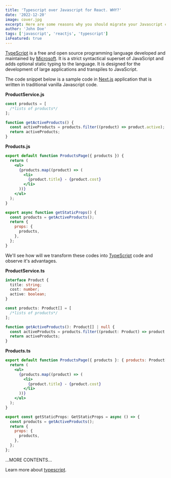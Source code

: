 ```yaml
---
title: 'Typescript over Javascript for React. WHY?'
date: '2022-12-20'
image: cover.jpg
excerpt: Here are some reasons why you should migrate your Javascript code into Typescript.
author: 'John Doe'
tags: ['javascript', 'reactjs', 'typescript']
isFeatured: true
---
```


[TypeScript](https://www.typescriptlang.org/) is a free and open source programming language developed and maintained by [Microsoft](https://www.microsoft.com/). It is a strict syntactical superset of JavaScript and adds optional static typing to the language. It is designed for the development of large applications and transpiles to JavaScript.

The code snippet below is a sample code in [Next.js](https://nextjs.org/) application that is written in traditional vanilla Javascript code.

**ProductService.js**

```javascript
const products = [
  /*lists of products*/
];

function getActiveProducts() {
  const activeProducts = products.filter((product) => product.active);
  return activeProducts;
}
```

**Products.js**

```jsx
export default function ProductsPage({ products }) {
  return (
    <ul>
      {products.map((product) => (
        <li>
          {product.title} - {product.cost}
        </li>
      ))}
    </ul>
  );
}

export async function getStaticProps() {
  const products = getActiveProducts();
  return {
    props: {
      products,
    },
  };
}
```

We'll see how will we transform these codes into [TypeScript](https://www.typescriptlang.org/) code and observe it's advantages.

**ProductService.ts**

```typescript
interface Product {
  title: string;
  cost: number;
  active: boolean;
}

const products: Product[] = [
  /*lists of products*/
];

function getActiveProducts(): Product[] | null {
  const activeProducts = products.filter((product: Product) => product.active);
  return activeProducts;
}
```

**Products.ts**

```jsx
export default function ProductsPage({ products }: { products: Product[] }) {
  return (
    <ul>
      {products.map((product) => (
        <li>
          {product.title} - {product.cost}
        </li>
      ))}
    </ul>
  );
}

export const getStaticProps: GetStaticProps = async () => {
  const products = getActiveProducts();
  return {
    props: {
      products,
    },
  };
};
```

...MORE CONTENTS...

Learn more about [typescript](/blog-posts/categories/typescript 'pageLink').
